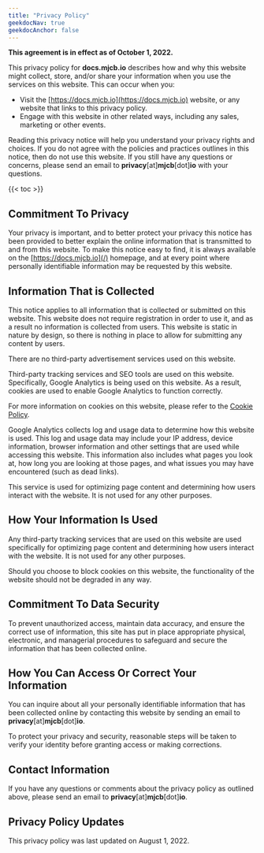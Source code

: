 ```yaml
---
title: "Privacy Policy"
geekdocNav: true
geekdocAnchor: false
---
```


**This agreement is in effect as of October 1, 2022.**

This privacy policy for **docs.mjcb.io** describes how and why this website might collect, store, and/or share your information when you use the services on this website. This can occur when you:

* Visit the [https://docs.mjcb.io](https://docs.mjcb.io) website, or any website that links to this privacy policy.
* Engage with this website in other related ways, including any sales, marketing or other events.

Reading this privacy notice will help you understand your privacy rights and choices. If you do not agree with the policies and practices outlines in this notice, then do not use this website. If you still have any questions or concerns, please send an email to **privacy**[at]**mjcb**[dot]**io** with your questions.

{{< toc >}}

## Commitment To Privacy

Your privacy is important, and to better protect your privacy this notice has been provided to better explain the online information that is transmitted to and from this website. To make this notice easy to find, it is always available on the [https://docs.mjcb.io](/) homepage, and at every point where personally identifiable information may be requested by this website.

## Information That is Collected

This notice applies to all information that is collected or submitted on this website. This website does not require registration in order to use it, and as a result no information is collected from users. This website is static in nature by design, so there is nothing in place to allow for submitting any content by users.

There are no third-party advertisement services used on this website.

Third-party tracking services and SEO tools are used on this website. Specifically, Google Analytics is being used on this website. As a result, cookies are used to enable Google Analytics to function correctly.

For more information on cookies on this website, please refer to the [Cookie Policy](/cookie-policy).

Google Analytics collects log and usage data to determine how this website is used. This log and usage data may include your IP address, device information, browser information and other settings that are used while accessing this website. This information also includes what pages you look at, how long you are looking at those pages, and what issues you may have encountered (such as dead links).

This service is used for optimizing page content and determining how users interact with the website. It is not used for any other purposes.

## How Your Information Is Used

Any third-party tracking services that are used on this website are used specifically for optimizing page content and determining how users interact with the website. It is not used for any other purposes.

Should you choose to block cookies on this website, the functionality of the website should not be degraded in any way.

## Commitment To Data Security

To prevent unauthorized access, maintain data accuracy, and ensure the correct use of information, this site has put in place appropriate physical, electronic, and managerial procedures to safeguard and secure the information that has been collected online.

## How You Can Access Or Correct Your Information

You can inquire about all your personally identifiable information that has been collected online by contacting this website by sending an email to **privacy**[at]**mjcb**[dot]**io**.

To protect your privacy and security, reasonable steps will be taken to verify your identity before granting access or making corrections.

## Contact Information

If you have any questions or comments about the privacy policy as outlined above, please send an email to **privacy**[at]**mjcb**[dot]**io**.

## Privacy Policy Updates

This privacy policy was last updated on August 1, 2022.
